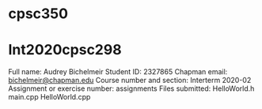 # cpsc350

# Int2020cpsc298
Full name: Audrey Bichelmeir
Student ID: 2327865
Chapman email: bichelmeir@chapman.edu
Course number and section: Interterm 2020-02
Assignment or exercise number: assignments
Files submitted:
HelloWorld.h
main.cpp
HelloWorld.cpp

